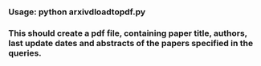 ### Usage: python arxivdloadtopdf.py

### This should create a pdf file, containing paper title, authors, last update dates and abstracts of the papers specified in the queries. 
